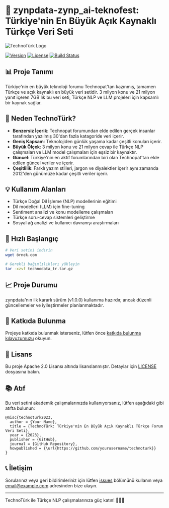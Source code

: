 
# 🚀 zynpdata-zynp_ai-teknofest: Türkiye'nin En Büyük Açık Kaynaklı Türkçe Veri Seti

![TechnoTürk Logo](https://example.com/technoturk-logo.png)

[![Version](https://img.shields.io/badge/version-1.0.0-blue.svg)](https://semver.org)
[![License](https://img.shields.io/badge/License-MIT-yellow.svg)](https://opensource.org/licenses/MIT)
[![Build Status](https://img.shields.io/badge/build-passing-brightgreen.svg)](https://github.com/yourusername/technoturk)

## 📊 Proje Tanımı

Türkiye'nin en büyük teknoloji forumu Technopat'tan kazınmış, tamamen Türkçe ve açık kaynaklı en büyük veri setidir. 3 milyon konu ve 21 milyon yanıt içeren 7GB'lık bu veri seti, Türkçe NLP ve LLM projeleri için kapsamlı bir kaynak sağlar.

## 🌟 Neden TechnoTürk?

- **Benzersiz İçerik**: Technopat forumundan elde edilen gerçek insanlar tarafından yazılmış 30'dan fazla katagoride veri içerir.
- **Geniş Kapsam**: Teknolojiden günlük yaşama kadar çeşitli konuları içerir.
- **Büyük Ölçek**: 3 milyon konu ve 21 milyon cevap ile Türkçe NLP çalışmaları ve LLM model çalışmaları için eşsiz bir kaynaktır.
- **Güncel**: Türkiye'nin en aktif forumlarından biri olan Technopat'tan elde edilen güncel veriler ve içerir.
- **Çeşitlilik**: Farklı yazım stilleri, jargon ve diyalektler içerir aynı zamanda 2012'den günümüze kadar çeşitli veriler içerir.

## 💡 Kullanım Alanları

- Türkçe Doğal Dil İşleme (NLP) modellerinin eğitimi
- Dil modelleri (LLM) için fine-tuning
- Sentiment analizi ve konu modelleme çalışmaları
- Türkçe soru-cevap sistemleri geliştirme
- Sosyal ağ analizi ve kullanıcı davranışı araştırmaları

## 🚀 Hızlı Başlangıç

```bash
# Veri setini indirin
wget örnek.com

# Gerekli bağımlılıkları yükleyin
tar -xzvf technodata_tr.tar.gz

```

## 📈 Proje Durumu

zynpdata'nın ilk kararlı sürüm (v1.0.0) kullanıma hazırdır, ancak düzenli güncellemeler ve iyileştirmeler planlanmaktadır.

## 🤝 Katkıda Bulunma

Projeye katkıda bulunmak isterseniz, lütfen önce [katkıda bulunma kılavuzumuzu](CONTRIBUTING.md) okuyun.

## 📄 Lisans

Bu proje Apache 2.0 Lisansı altında lisanslanmıştır. Detaylar için [LICENSE](LICENSE) dosyasına bakın.

## 📚 Atıf

Bu veri setini akademik çalışmalarınızda kullanıyorsanız, lütfen aşağıdaki gibi atıfta bulunun:

```
@misc{technoturk2023,
  author = {Your Name},
  title = {TechnoTürk: Türkiye'nin En Büyük Açık Kaynaklı Türkçe Forum Veri Seti},
  year = {2023},
  publisher = {GitHub},
  journal = {GitHub Repository},
  howpublished = {\url{https://github.com/yourusername/technoturk}}
}
```

## 📞 İletişim

Sorularınız veya geri bildirimleriniz için lütfen [issues](https://github.com/yourusername/technoturk/issues) bölümünü kullanın veya [email@example.com](mailto:email@example.com) adresinden bize ulaşın.

---

TechnoTürk ile Türkçe NLP çalışmalarınıza güç katın! 🚀🇹🇷
